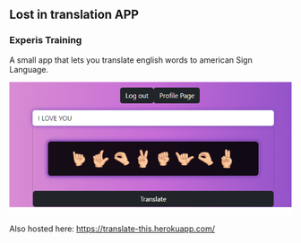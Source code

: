 ## Lost in translation APP

### Experis Training

A small app that lets you translate english words to american Sign Language.

![Alt text](public/skispps.PNG?raw=true "Title")

Also hosted here: https://translate-this.herokuapp.com/

